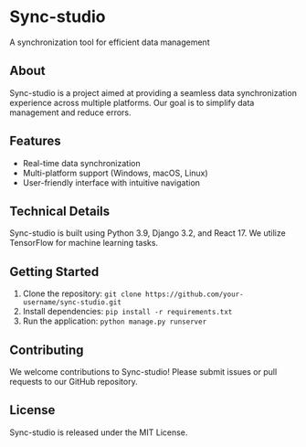 # Sync-studio
A synchronization tool for efficient data management

## About
Sync-studio is a project aimed at providing a seamless data synchronization experience across multiple platforms. Our goal is to simplify data management and reduce errors.

## Features
* Real-time data synchronization
* Multi-platform support (Windows, macOS, Linux)
* User-friendly interface with intuitive navigation

## Technical Details
Sync-studio is built using Python 3.9, Django 3.2, and React 17. We utilize TensorFlow for machine learning tasks.

## Getting Started
1. Clone the repository: `git clone https://github.com/your-username/sync-studio.git`
2. Install dependencies: `pip install -r requirements.txt`
3. Run the application: `python manage.py runserver`

## Contributing
We welcome contributions to Sync-studio! Please submit issues or pull requests to our GitHub repository.

## License
Sync-studio is released under the MIT License.
